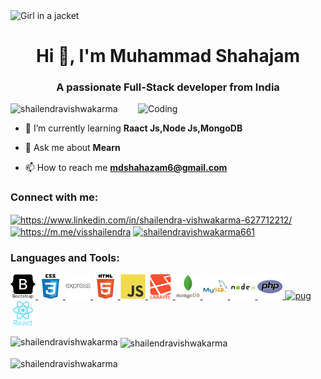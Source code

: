 <img src="https://media.geeksforgeeks.org/wp-content/cdn-uploads/20210222183454/How-to-Become-a-Full-Stack-Web-Developer-in-2021.png" alt="Girl in a jacket" width="1000" height="250">
<h1 align="center">Hi 👋, I'm Muhammad Shahajam</h1>
<h3 align="center">A passionate Full-Stack developer from India</h3>
<img align="right"alt="Coding"width="300"src="https://www.techrepublic.com/wp-content/uploads/2022/08/clone-github-repository.jpeg">
<p align="left"> <img src="https://komarev.com/ghpvc/?username=shailendravishwakarma&label=Profile%20views&color=0e75b6&style=flat" alt="shailendravishwakarma" /> </p>

- 🌱 I’m currently learning **Raact Js,Node Js,MongoDB**

- 💬 Ask me about **Mearn**

- 📫 How to reach me **mdshahazam6@gmail.com**

<h3 align="left">Connect with me:</h3>
<p align="left">
<a href="https://linkedin.com/in/https://www.linkedin.com/in/shailendra-vishwakarma-627712212/" target="blank"><img align="center" src="https://raw.githubusercontent.com/rahuldkjain/github-profile-readme-generator/master/src/images/icons/Social/linked-in-alt.svg" alt="https://www.linkedin.com/in/shailendra-vishwakarma-627712212/" height="30" width="40" /></a>
<a href="https://fb.com/https://m.me/visshailendra" target="blank"><img align="center" src="https://raw.githubusercontent.com/rahuldkjain/github-profile-readme-generator/master/src/images/icons/Social/facebook.svg" alt="https://m.me/visshailendra" height="30" width="40" /></a>
<a href="https://instagram.com/shailendravishwakarma661" target="blank"><img align="center" src="https://raw.githubusercontent.com/rahuldkjain/github-profile-readme-generator/master/src/images/icons/Social/instagram.svg" alt="shailendravishwakarma661" height="30" width="40" /></a>
</p>

<h3 align="left">Languages and Tools:</h3>
<p align="left"> <a href="https://getbootstrap.com" target="_blank" rel="noreferrer"> <img src="https://raw.githubusercontent.com/devicons/devicon/master/icons/bootstrap/bootstrap-plain-wordmark.svg" alt="bootstrap" width="40" height="40"/> </a> <a href="https://www.w3schools.com/css/" target="_blank" rel="noreferrer"> <img src="https://raw.githubusercontent.com/devicons/devicon/master/icons/css3/css3-original-wordmark.svg" alt="css3" width="40" height="40"/> </a> <a href="https://expressjs.com" target="_blank" rel="noreferrer"> <img src="https://raw.githubusercontent.com/devicons/devicon/master/icons/express/express-original-wordmark.svg" alt="express" width="40" height="40"/> </a> <a href="https://www.w3.org/html/" target="_blank" rel="noreferrer"> <img src="https://raw.githubusercontent.com/devicons/devicon/master/icons/html5/html5-original-wordmark.svg" alt="html5" width="40" height="40"/> </a> <a href="https://developer.mozilla.org/en-US/docs/Web/JavaScript" target="_blank" rel="noreferrer"> <img src="https://raw.githubusercontent.com/devicons/devicon/master/icons/javascript/javascript-original.svg" alt="javascript" width="40" height="40"/> </a> <a href="https://laravel.com/" target="_blank" rel="noreferrer"> <img src="https://raw.githubusercontent.com/devicons/devicon/master/icons/laravel/laravel-plain-wordmark.svg" alt="laravel" width="40" height="40"/> </a> <a href="https://www.mongodb.com/" target="_blank" rel="noreferrer"> <img src="https://raw.githubusercontent.com/devicons/devicon/master/icons/mongodb/mongodb-original-wordmark.svg" alt="mongodb" width="40" height="40"/> </a> <a href="https://www.mysql.com/" target="_blank" rel="noreferrer"> <img src="https://raw.githubusercontent.com/devicons/devicon/master/icons/mysql/mysql-original-wordmark.svg" alt="mysql" width="40" height="40"/> </a> <a href="https://nodejs.org" target="_blank" rel="noreferrer"> <img src="https://raw.githubusercontent.com/devicons/devicon/master/icons/nodejs/nodejs-original-wordmark.svg" alt="nodejs" width="40" height="40"/> </a> <a href="https://www.php.net" target="_blank" rel="noreferrer"> <img src="https://raw.githubusercontent.com/devicons/devicon/master/icons/php/php-original.svg" alt="php" width="40" height="40"/> </a> <a href="https://pugjs.org" target="_blank" rel="noreferrer"> <img src="https://cdn.worldvectorlogo.com/logos/pug.svg" alt="pug" width="40" height="40"/> </a> <a href="https://reactjs.org/" target="_blank" rel="noreferrer"> <img src="https://raw.githubusercontent.com/devicons/devicon/master/icons/react/react-original-wordmark.svg" alt="react" width="40" height="40"/> </a> </p>

<p><img align="left" src="https://github-readme-stats.vercel.app/api/top-langs?username=shailendravishwakarma&show_icons=true&locale=en&layout=compact" alt="shailendravishwakarma" /></p>

<p>&nbsp;<img align="center" src="https://github-readme-stats.vercel.app/api?username=shailendravishwakarma&show_icons=true&locale=en" alt="shailendravishwakarma" /></p>

<p><img align="center" src="https://github-readme-streak-stats.herokuapp.com/?user=shailendravishwakarma&" alt="shailendravishwakarma" /></p>
